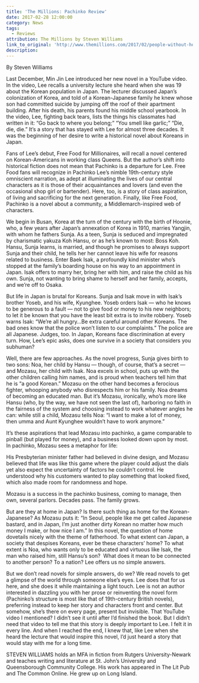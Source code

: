 ```yaml
---
title: 'The Millions: Pachinko Review'
date: 2017-02-28 12:00:00
category: News
tags:
  - Reviews
attribution: The Millions by Steven Williams
link_to_original: 'http://www.themillions.com/2017/02/people-without-home-min-jin-lees-pachinko.html'
description:
---
```



By Steven Williams

Last December, Min Jin Lee introduced her new novel in a YouTube video. In the video, Lee recalls a university lecture she heard when she was 19 about the Korean population in Japan. The lecturer discussed Japan’s colonization of Korea, and told of a Korean-Japanese family he knew whose son had committed suicide by jumping off the roof of their apartment building. After his death, his parents found his middle school yearbook. In the video, Lee, fighting back tears, lists the things his classmates had written in it: “Go back to where you belong;” “You smell like garlic;” “Die, die, die.” It’s a story that has stayed with Lee for almost three decades. It was the beginning of her desire to write a historical novel about Koreans in Japan.

Fans of Lee’s debut, Free Food for Millionaires, will recall a novel centered on Korean-Americans in working class Queens. But the author’s shift into historical fiction does not mean that Pachinko is a departure for Lee. Free Food fans will recognize in Pachinko Lee’s nimble 19th-century style omniscient narration, as adept at illuminating the lives of our central characters as it is those of their acquaintances and lovers (and even the occasional shop girl or bartender). Here, too, is a story of class aspiration, of living and sacrificing for the next generation. Finally, like Free Food, Pachinko is a novel about a community, a Middlemarch­-inspired web of characters.

We begin in Busan, Korea at the turn of the century with the birth of Hoonie, who, a few years after Japan’s annexation of Korea in 1910, marries Yangjin, with whom he fathers Sunja. As a teen, Sunja is seduced and impregnated by charismatic yakuza Koh Hansu, or as he’s known to most: Boss Koh. Hansu, Sunja learns, is married, and though he promises to always support Sunja and their child, he tells her her cannot leave his wife for reasons related to business. Enter Baek Isak, a profoundly kind minister who’s stopped at the family’s boarding house on his way to an appointment in Japan. Isak offers to marry her, bring her with him, and raise the child as his own. Sunja, not wanting to bring shame to herself and her family, accepts, and we’re off to Osaka.

But life in Japan is brutal for Koreans. Sunja and Isak move in with Isak’s brother Yoseb, and his wife, Kyunghee. Yoseb orders Isak — who he knows to be generous to a fault — not to give food or money to his new neighbors; to let it be known that you have the least bit extra is to invite robbery. Yoseb warns Isak: “We’re all hungry…Be extra careful around other Koreans. The bad ones know that the police won’t listen to our complaints.” The police are all Japanese. Judges, too. In Japan, Koreans face discrimination at every turn. How, Lee’s epic asks, does one survive in a society that considers you subhuman?

Well, there are few approaches. As the novel progress, Sunja gives birth to two sons: Noa, her child by Hansu — though, of course, that’s a secret — and Mozasu, her child with Isak. Noa excels in school, puts up with the other children calling him names, and is proud when teachers tell him that he is “a good Korean.” Mozasu on the other hand becomes a ferocious fighter, whooping anybody who disrespects him or his family. Noa dreams of becoming an educated man. But it’s Mozasu, ironically, who’s more like Hansu (who, by the way, we have not seen the last of), harboring no faith in the fairness of the system and choosing instead to work whatever angles he can: while still a child, Mozasu tells Noa: “I want to make a lot of money, then umma and Aunt Kyunghee wouldn’t have to work anymore.”

It’s these aspirations that lead Mozasu into pachinko, a game comparable to pinball (but played for money), and a business looked down upon by most. In pachinko, Mozasu sees a metaphor for life:

His Presbyterian minister father had believed in divine design, and Mozasu believed that life was like this game where the player could adjust the dials yet also expect the uncertainty of factors he couldn’t control. He understood why his customers wanted to play something that looked fixed, which also made room for randomness and hope.

Mozasu is a success in the pachinko business, coming to manage, then own, several parlors. Decades pass. The family grows.

But are they at home in Japan? Is there such thing as home for the Korean-Japanese? As Mozasu puts it: “In Seoul, people like me get called Japanese bastard, and in Japan, I’m just another dirty Korean no matter how much money I make, or how nice I am.” In this novel, the question of home dovetails nicely with the theme of fatherhood. To what extent can Japan, a society that despises Koreans, ever be these characters’ home? To what extent is Noa, who wants only to be educated and virtuous like Isak, the man who raised him, still Hansu’s son?  What does it mean to be connected to another person? To a nation? Lee offers us no simple answers.

But we don’t read novels for simple answers, do we? We read novels to get a glimpse of the world through someone else’s eyes. Lee does that for us here, and she does it while maintaining a light touch. Lee is not an author interested in dazzling you with her prose or reinventing the novel form (Pachinko’s structure is most like that of 19th-century British novels), preferring instead to keep her story and characters front and center. But somehow, she’s there on every page, present but invisible. That YouTube video I mentioned? I didn’t see it until after I’d finished the book. But I didn’t need that video to tell me that this story is deeply important to Lee. I felt it in every line. And when I reached the end, I knew that, like Lee when she heard the lecture that would inspire this novel, I’d just heard a story that would stay with me for a long time.

STEVEN WILLIAMS holds an MFA in fiction from Rutgers University-Newark and teaches writing and literature at St. John’s University and Queensborough Community College. His work has appeared in The Lit Pub and The Common Online. He grew up on Long Island.